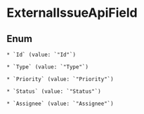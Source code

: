 
# ExternalIssueApiField

## Enum


    * `Id` (value: `"Id"`)

    * `Type` (value: `"Type"`)

    * `Priority` (value: `"Priority"`)

    * `Status` (value: `"Status"`)

    * `Assignee` (value: `"Assignee"`)



